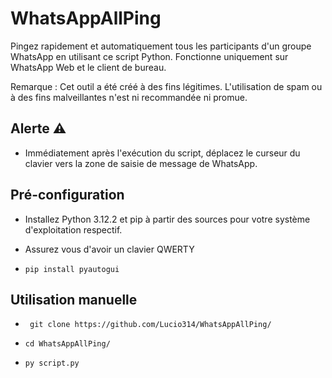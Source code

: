 # WhatsAppAllPing
Pingez rapidement et automatiquement tous les participants d'un groupe WhatsApp en utilisant ce script Python.
Fonctionne uniquement sur WhatsApp Web et le client de bureau.

Remarque : Cet outil a été créé à des fins légitimes. L'utilisation de spam ou à des fins malveillantes n'est ni recommandée ni promue.
## Alerte ⚠️
* Immédiatement après l'exécution du script, déplacez le curseur du clavier vers la zone de saisie de message de WhatsApp.

## Pré-configuration
* Installez Python 3.12.2 et pip à partir des sources pour votre système d'exploitation respectif.

* Assurez vous d'avoir un clavier QWERTY

* ```
  pip install pyautogui
  ```
## Utilisation manuelle
* ```
   git clone https://github.com/Lucio314/WhatsAppAllPing/
  ```
* ```
  cd WhatsAppAllPing/
  ``` 
* ```
  py script.py
  ```
